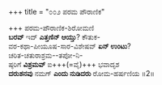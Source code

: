+++
title = "೦೦೨ ಪರಮ ಪೌರಾಣಿಕ"

+++
ಪರಮ-ಪೌರಾಣಿಕ-ಶಿರೋಮಣಿ  
**ಬರವ್** ಇದ್ **ಎತ್ತಣಿನ್ ಆಯ್ತು**? ಕೌತುಕ-  
ವರ-ಕಥಾ-ಪೀಯೂಷ-ಸಾರ-ವಿಶೇಷವ್ **ಏನ್ ಉಂಟು**?  
ಚರಿತ-ಚತುರಾಶ್ರಮ--ತಪೋ-ನಿ-  
ಷ್ಠರಿಗೆ **ವಿಶ್ರಮವ್** ಐ+++(=ವೈ)+++ ಭವಾದೃಶ     
**ದರುಶನವು** ನಮಗ್ **ಎಂದು ನುಡಿದರು** ರೋಮ-ಹರ್ಷಣಿಯ     ॥2॥